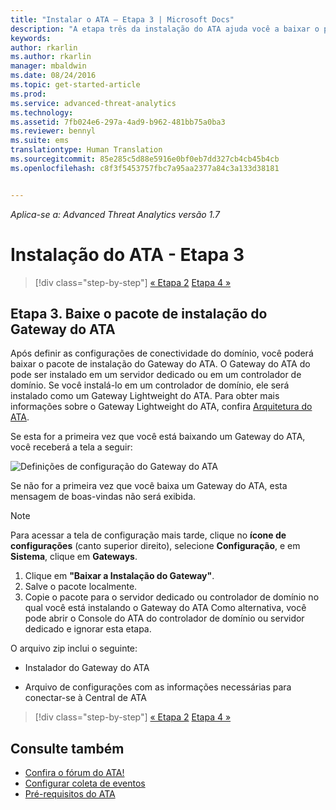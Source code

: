 ```yaml
---
title: "Instalar o ATA – Etapa 3 | Microsoft Docs"
description: "A etapa três da instalação do ATA ajuda você a baixar o pacote de instalação do Gateway do ATA."
keywords: 
author: rkarlin
ms.author: rkarlin
manager: mbaldwin
ms.date: 08/24/2016
ms.topic: get-started-article
ms.prod: 
ms.service: advanced-threat-analytics
ms.technology: 
ms.assetid: 7fb024e6-297a-4ad9-b962-481bb75a0ba3
ms.reviewer: bennyl
ms.suite: ems
translationtype: Human Translation
ms.sourcegitcommit: 85e285c5d88e5916e0bf0eb7dd327cb4cb45b4cb
ms.openlocfilehash: c8f3f5453757fbc7a95aa2377a84c3a133d38181


---
```


*Aplica-se a: Advanced Threat Analytics versão 1.7*



# <a name="install-ata---step-3"></a>Instalação do ATA - Etapa 3

>[!div class="step-by-step"]
[« Etapa 2](install-ata-step2.md)
[Etapa 4 »](install-ata-step4.md)

## <a name="step-3-download-the-ata-gateway-setup-package"></a>Etapa 3. Baixe o pacote de instalação do Gateway do ATA
Após definir as configurações de conectividade do domínio, você poderá baixar o pacote de instalação do Gateway do ATA. O Gateway do ATA do pode ser instalado em um servidor dedicado ou em um controlador de domínio. Se você instalá-lo em um controlador de domínio, ele será instalado como um Gateway Lightweight do ATA. Para obter mais informações sobre o Gateway Lightweight do ATA, confira [Arquitetura do ATA](/advanced-threat-analytics/plan-design/ata-architecture). 

Se esta for a primeira vez que você está baixando um Gateway do ATA, você receberá a tela a seguir:

![Definições de configuração do Gateway do ATA](media/ATA_1.7-welcome-download-gateway.PNG)

Se não for a primeira vez que você baixa um Gateway do ATA, esta mensagem de boas-vindas não será exibida.

> [!NOTE] 
> Para acessar a tela de configuração mais tarde, clique no **ícone de configurações** (canto superior direito), selecione **Configuração**, e em **Sistema**, clique em **Gateways**.  

1.  Clique em **"Baixar a Instalação do Gateway"**.
2.  Salve o pacote localmente.
3.  Copie o pacote para o servidor dedicado ou controlador de domínio no qual você está instalando o Gateway do ATA Como alternativa, você pode abrir o Console do ATA do controlador de domínio ou servidor dedicado e ignorar esta etapa.

O arquivo zip inclui o seguinte:

-   Instalador do Gateway do ATA

-   Arquivo de configurações com as informações necessárias para conectar-se à Central de ATA


>[!div class="step-by-step"]
[« Etapa 2](install-ata-step2.md)
[Etapa 4 »](install-ata-step4.md)

## <a name="see-also"></a>Consulte também

- [Confira o fórum do ATA!](https://social.technet.microsoft.com/Forums/security/home?forum=mata)
- [Configurar coleta de eventos](configure-event-collection.md)
- [Pré-requisitos do ATA](/advanced-threat-analytics/plan-design/ata-prerequisites)



<!--HONumber=Jan17_HO1-->


